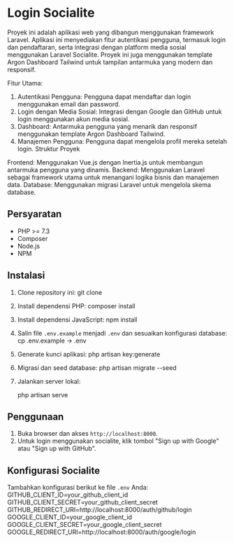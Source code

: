 # Login Socialite
Proyek ini adalah aplikasi web yang dibangun menggunakan framework Laravel. Aplikasi ini menyediakan fitur autentikasi pengguna, termasuk login dan pendaftaran, serta integrasi dengan platform media sosial menggunakan Laravel Socialite. Proyek ini juga menggunakan template Argon Dashboard Tailwind untuk tampilan antarmuka yang modern dan responsif.

Fitur Utama:
1. Autentikasi Pengguna: Pengguna dapat mendaftar dan login menggunakan email dan password.
2. Login dengan Media Sosial: Integrasi dengan Google dan GitHub untuk login menggunakan akun media sosial.
3. Dashboard: Antarmuka pengguna yang menarik dan responsif menggunakan template Argon Dashboard Tailwind.
4. Manajemen Pengguna: Pengguna dapat mengelola profil mereka setelah login.
Struktur Proyek

Frontend: Menggunakan Vue.js dengan Inertia.js untuk membangun antarmuka pengguna yang dinamis.
Backend: Menggunakan Laravel sebagai framework utama untuk menangani logika bisnis dan manajemen data.
Database: Menggunakan migrasi Laravel untuk mengelola skema database.


## Persyaratan

- PHP >= 7.3
- Composer
- Node.js
- NPM

## Instalasi

1. Clone repository ini:
   git clone 

2. Install dependensi PHP:
   composer install


3. Install dependensi JavaScript:
   npm install

4. Salin file `.env.example` menjadi `.env` dan sesuaikan konfigurasi database:
   cp .env.example -> .env

5. Generate kunci aplikasi:
   php artisan key:generate

6. Migrasi dan seed database:
   php artisan migrate --seed

7. Jalankan server lokal:

   php artisan serve


## Penggunaan

1. Buka browser dan akses `http://localhost:8000`.
2. Untuk login menggunakan socialite, klik tombol "Sign up with Google" atau "Sign up with GitHub".

## Konfigurasi Socialite

Tambahkan konfigurasi berikut ke file `.env` Anda:
GITHUB_CLIENT_ID=your_github_client_id
GITHUB_CLIENT_SECRET=your_github_client_secret
GITHUB_REDIRECT_URI=http://localhost:8000/auth/github/login
GOOGLE_CLIENT_ID=your_google_client_id
GOOGLE_CLIENT_SECRET=your_google_client_secret
GOOGLE_REDIRECT_URI=http://localhost:8000/auth/google/login